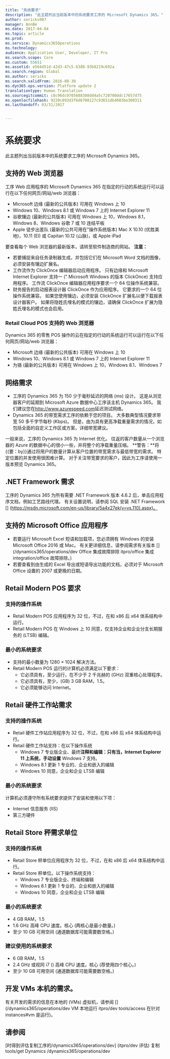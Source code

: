 ```yaml
---
title: "系统要求"
description: "此主题列出当前版本中的系统要求工序的 Microsoft Dynamics 365。"
author: sericks007
manager: AnnBe
ms.date: 2017-04-04
ms.topic: article
ms.prod: 
ms.service: Dynamics365Operations
ms.technology: 
audience: Application User, Developer, IT Pro
ms.search.scope: Core
ms.custom: 55651
ms.assetid: e564d51d-42d3-47c5-b388-93b8219c692a
ms.search.region: Global
ms.author: sericks
ms.search.validFrom: 2016-08-30
ms.dyn365.ops.version: Platform update 2
translationtype: Human Translation
ms.sourcegitcommit: c8c96dc9705688308dd4a5c720700ddc17657d75
ms.openlocfilehash: 9220c093d3f6d6700127c93651db4083be300311
ms.lasthandoff: 03/31/2017


---
```


# <a name="system-requirements"></a>系统要求

此主题列出当前版本中的系统要求工序的 Microsoft Dynamics 365。

<a name="supported-web-browsers"></a>支持的 Web 浏览器
----------------------

工序 Web 应用程序的 Microsoft Dynamics 365 在指定的行动的系统运行可以运行在以下任何网页/网站/web 浏览器：

-   Microsoft 边缘 (最新的公共版本) 可用在 Windows 上 10
-   Windows 10、Windows 8.1 或 Windows 7 上的 Internet Explorer 11
-   谷歌镶边 (最新的公共版本) 可用在 Windows 上 10，Windows 8.1，Windows 8、Windows 谷歌 7 或 10 连结平板
-   Apple 徒步出差队 (最新的公共可用在"操作系统版本) Mac X 10.10 (优胜美地)，10.11 (El) 或 Capitan 10.12 (山脉)，或 Apple iPad

要查看每个 Web 浏览器的最新版本，请转至软件制造商的网站。 **注意：**

-   若要捕捉来自任务录制器生成，并包括它们在 Microsoft Word 文档的图像，必须安装有镶边扩展名。 <!---For instructions about how to install the extension, see [Screenshot Extension setup](/dynamics365/operations/dev-itpro/user-interface/task-recorder).-->
-   工作流作为 ClickOnce 编辑器启动应用程序。 只有边缘和 Microsoft Internet Explorer 支持一 (" Microsoft Windows 的版本 ClickOnce) 支持应用程序。 工作流 ClickOnce 编辑器应用程序要求一个 64 位操作系统兼容。
-   财务报告的启动报表设计器 ClickOnce 作为应用程序。 它要求的一个 64 位操作系统兼容。 如果您使用镶边，必须安装 ClickOnce 扩展名以便下载报表设计器客户。 如果将隐姓氏埋名的模式的镶边，请确保 ClickOnce 扩展为隐姓氏埋名的模式也会启用。

### <a name="supported-web-browsers-for-retail-cloud-pos"></a>Retail Cloud POS 支持的 Web 浏览器

Dynamics 365 的零售 POS 操作的云在指定的行动的系统运行可以运行在以下任何网页/网站/web 浏览器：

-   Microsoft 边缘 (最新的公共版本) 可用在 Windows 上 10
-   Windows 10、Windows 8.1 或 Windows 7 上的 Internet Explorer 11
-   为铬 (最新的公共版本) 可用在 Windows 上 10，Windows 8.1、Windows 7

## <a name="network-requirements"></a>网络需求
-   工序的 Dynamics 365 为 150 少于毫秒延迟的网络 (ms) 设计。 这是从浏览器客户的延期到 Microsoft Azure 数据中心工序该主机 Dynamics 365。 我们建议您在<http://www.azurespeed.com>延迟测试网络。
-   Dynamics 365 的带宽需求工序的依赖于您的项目。 大多数典型情况要求带宽 50 多千字节每秒 (Kbps)。 但是，由为具有更高净载重量需求的情况，如包括全面的自定义工作区或方案，详细带宽建议。

一般来说，工序的 Dynamics 365 为 Internet 优化。 往返的客户数量从一个浏览器的 Azure 的数据中心的很小一些，并将整个的净载重量压缩。 **警告：**将{{要：by}}通过将用户的数量计算从客户位置的带宽需求与最低带宽的需求。 特定位置的并发使用很困难计算。 对于关注带宽要求的客户，因此为工序请使用一版本预览 Dynamics 365。

## <a name="net-framework-requirements"></a>.NET Framework 需求
工序的 Dynamics 365 为所有需要 .NET Framework 版本 4.6.2 后，单击应用程序文档，例如工艺路线代理。 有关设置说明，请参阅 SQL 安装 .NET Framework [] (https://msdn.microsoft.com/en-us/library/5a4x27ek(v=vs.110).aspx)。

## <a name="supported-microsoft-office-applications"></a>支持的 Microsoft Office 应用程序
-   若要运行 Microsoft Excel 短语和加载项，您必须拥有 Windows 的安装 Microsoft Office 2016 或 Mac。 有关更详细信息，请参阅需求有关版本 [] (/dynamics365/operations/dev Office 集成故障排除 itpro/office 集成 integration/office 故障排除。)
-   若要查看到由生成的 Excel 导出或短语导出功能的文档，必须对于 Microsoft Office 设置的 2007 或更晚的日期。

## <a name="retail-modern-pos-requirements"></a>Retail Modern POS 要求
### <a name="supported-operating-systems"></a>支持的操作系统

-   Retail Modern POS 应用程序为 32 位，不过，在和 x86 后 x64 体系结构中运行。
-   Retail Modern POS 在 Windows 上 10 同意，仅支持企业和企业分支长期服务的 (LTSB) 编辑。

### <a name="minimum-system-requirements"></a>最小的系统要求

-   支持的最小数量为 1280 × 1024 解决方法。
-   Retail Modern POS 运行的计算机必须满足以下要求：
    -   它必须具有，至少运行，在不少于 2 千兆赫的 (GHz) 双重核心处理程序。
    -   它必须具有，至少，(GB) 3 GB RAM，1.5。
    -   它必须能够访问 Internet。

## <a name="retail-hardware-station-requirements"></a>Retail 硬件工作站需求
### <a name="supported-operating-systems"></a>支持的操作系统

-   Retail 硬件工作站应用程序为 32 位，不过，在和 x86 后 x64 体系结构中运行。
-   Retail 硬件工作站支持：在以下操作系统
    -   Windows 7 专业版企业、最终**注释和编辑：只有当，Internet Explorer 11 上系统，手动设置** Windows 7 支持。
    -   Windows 8.1 更新 1 专业的、企业和嵌入的编辑
    -   Windows 10 同意，企业和企业 LTSB 编辑

### <a name="minimum-system-requirements"></a>最小的系统要求

计算机必须遵守所有系统要求提供了安装和使用以下项：

-   Internet 信息服务 (IIS)
-   第三方硬件

## <a name="retail-store-scale-unit-requirements"></a>Retail Store 秤需求单位
### <a name="supported-operating-systems"></a>支持的操作系统

-   Retail Store 秤单位应用程序为 32 位，不过，在和 x86 后 x64 体系结构中运行。
-   Retail Store 秤单位。以下操作系统支持：
    -   Windows 7 专业版企业、终端和编辑
    -   Windows 8.1 更新 1 专业的、企业和嵌入的编辑
    -   Windows 10 同意，企业和企业 LTSB 编辑

### <a name="minimum-system-requirements"></a>最小的系统要求

-   4 GB RAM，1.5
-   1.6 GHz 高峰 CPU 速度。核心 (两核心是最小数量。)
-   至少 10 GB 可用空间 (通道数据库可能需要数空格。)

### <a name="recommended-system-requirements"></a>建议使用的系统要求

-   6 GB RAM，1.5
-   2.4 GHz 或视同 i7 () 高峰 CPU 速度。核心 (荐使用四个核心。)
-   至少 10 GB 可用空间 (通道数据库可能需要数空格。)

## <a name="requirements-for-development-on-local-vms"></a>开发 VMs 本机的需求。
有关开发的需求的信息在本地的 (VMs) 虚拟机，请参阅 [] (/dynamics365/operations/dev VM 本地运行 itpro/dev tools/access 在针对 instances#vm 是运行)。

<a name="see-also"></a>请参阅
--------

[时得到评估复制工序的/dynamics365/operations/dev] (itpro/dev 评估) 复制 tools/get Dynamics /dynamics365/operations/dev


